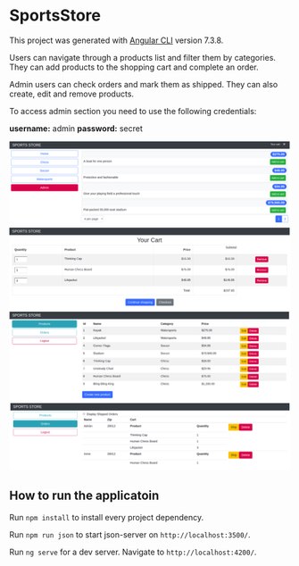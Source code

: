# SportsStore

This project was generated with [Angular CLI](https://github.com/angular/angular-cli) version 7.3.8.

Users can navigate through a products list and filter them by categories. They can add products to the shopping cart and complete an order.

Admin users can check orders and mark them as shipped. They can also create, edit and remove products.

To access admin section you need to use the following credentials:

**username:** admin
**password:** secret

![](readme-images/store.png)
![](readme-images/cart.png)
![](readme-images/admin0.png)
![](readme-images/admin1.png)

## How to run the applicatoin

Run `npm install` to install every project dependency.

Run `npm run json` to start json-server on `http://localhost:3500/`.

Run `ng serve` for a dev server. Navigate to `http://localhost:4200/`.
